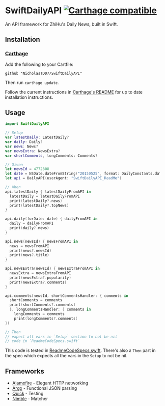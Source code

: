 # SwiftDailyAPI [![Carthage compatible](https://img.shields.io/badge/Carthage-compatible-4BC51D.svg?style=flat)](https://github.com/Carthage/Carthage)

An API framework for ZhiHu's Daily News, built in Swift.

## Installation

### [Carthage]

[Carthage]: https://github.com/Carthage/Carthage

Add the following to your Cartfile:

```
github "NicholasTD07/SwiftDailyAPI"
```

Then run `carthage update`.

Follow the current instructions in [Carthage's README][carthage-installation]
for up to date installation instructions.

[carthage-installation]: https://github.com/Carthage/Carthage#adding-frameworks-to-an-application

## Usage

```swift
import SwiftDailyAPI

// Setup
var latestDaily: LatestDaily?
var daily: Daily?
var news: News?
var newsExtra: NewsExtra?
var shortComments, longComments: Comments?

// Given
let newsId = 4772308
let date = NSDate.dateFromString("20150525", format: DailyConstants.dateFormat)!
let api = DailyAPI(userAgent: "SwiftDailyAPI_ReadMe")

// When
api.latestDaily { latestDailyFromAPI in
  latestDaily = latestDailyFromAPI
  print(latestDaily?.news)
  print(latestDaily?.topNews)
}

api.daily(forDate: date) { dailyFromAPI in
  daily = dailyFromAPI
  print(daily?.news)
}

api.news(newsId) { newsFromAPI in
  news = newsFromAPI
  print(news?.newsId)
  print(news?.title)
}

api.newsExtra(newsId) { newsExtraFromAPI in
  newsExtra = newsExtraFromAPI
  print(newsExtra?.popularity)
  print(newsExtra?.comments)
}

api.comments(newsId, shortCommentsHandler: { comments in
  shortComments = comments
  print(shortComments?.comments)
  }, longCommentsHandler: { comments in
    longComments = comments
    print(longComments?.comments)
})

// Then
// expect all vars in `Setup` section to not be nil
// code in `ReadmeCodeSpecs.swift`
```

This code is tested in [ReadmeCodeSpecs.swift](./SwiftDailyAPITests/Specs/ReadmeCodeSpecs.swift). There's also a `Then` part in the spec which expects all the vars in the `Setup` to not be nil.

## Frameworks

* [Alamofire] - Elegant HTTP networking
* [Argo]      - Functional JSON parsing
* [Quick]     - Testing
* [Nimble]    - Matcher

[Alamofire]: https://github.com/Alamofire/Alamofire
[Argo]: https://github.com/thoughtbot/Argo
[Quick]: https://github.com/Quick/Quick
[Nimble]: https://github.com/Quick/Nimble
